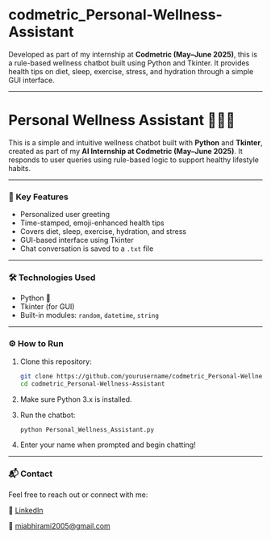 # codmetric_Personal-Wellness-Assistant

Developed as part of my internship at **Codmetric (May–June 2025)**, this is a rule-based wellness chatbot built using Python and Tkinter. It provides health tips on diet, sleep, exercise, stress, and hydration through a simple GUI interface.

---

# Personal Wellness Assistant 💬🧘‍♀️

This is a simple and intuitive wellness chatbot built with **Python** and **Tkinter**, created as part of my **AI Internship at Codmetric (May–June 2025)**. It responds to user queries using rule-based logic to support healthy lifestyle habits.

---

### 🧠 Key Features

- Personalized user greeting  
- Time-stamped, emoji-enhanced health tips  
- Covers diet, sleep, exercise, hydration, and stress  
- GUI-based interface using Tkinter  
- Chat conversation is saved to a `.txt` file  

---

### 🛠️ Technologies Used

- Python 🐍  
- Tkinter (for GUI)  
- Built-in modules: `random`, `datetime`, `string`

---

### ⚙️ How to Run

1. Clone this repository:

   ```bash
   git clone https://github.com/yourusername/codmetric_Personal-Wellness-Assistant.git
   cd codmetric_Personal-Wellness-Assistant

2. Make sure Python 3.x is installed.

3. Run the chatbot:

   ```bash
   python Personal_Wellness_Assistant.py

4. Enter your name when prompted and begin chatting!

--- 

### 📬 Contact

Feel free to reach out or connect with me:

🔗 [LinkedIn](https://www.linkedin.com/in/abhirami-mj)

📧 mjabhirami2005@gmail.com
